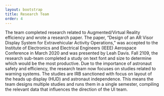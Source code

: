 ```yaml
---
layout: bootstrap
title: Research Team
order: 4
---
```


The team completed research related to Augmented/Virtual Reality efficiency and wrote a research paper. The paper, “Design of an AR Visor Display System for Extravehicular Activity Operations,” was accepted to the Institute of Electronics and Electrical Engineers (IEEE) Aerospace Conference in March 2020 and was presented by Leah Davis. Fall 2109, the research sub-team completed a study on text font and size to determine which would be the most productive. Due to the importance of astronaut safety and efficiency, the research team now focuses on studies related to warning systems. The studies are IRB sanctioned with focus on layout of the heads up display (HUD) and astronaut independence. This means the team designs multiple studies and runs them in a single semester, compiling the relevant data that influences the direction of the UI team.

<!-- 
Team Lead: Kevin Mayorga

**Team Members:**

**David Cornejo** (To be added)

<div class="container">
<div class="row">
    <div class="col-md-3 col-sm-6 col-xs-12">
        <div class="thumbnail">
           <img src="assets/images/KevinMayorga.JPG" alt="Kevin" />
            <div class="caption">
                <div class="autoShowHide">
                    <strong>Neil McHenry</strong>
                    <p>is an undergraduate aerospace engineering student, class of 2022. He is from Katy, TX but has lived in several other places and is currently living in Boston, MA. Kevin would like to attempt to go for his Master’s degree after graduating. Kevin has been part of the 12th Astronaut lab since Fall of 2019 and is the current research team lead. Kevin is a second degree black belt in taekwondo and has competed internationally before in the sport. He enjoys playing video games, table top board games, and traveling.</p>
                </div>
          </div>
        </div>
    </div>
    <div class="col-md-3 col-sm-6 col-xs-12">
        <div class="thumbnail">
           <img src="assets/images/BrockBalthazor.jpg" alt="Brock" />
            <div class="caption">
                <div class="autoShowHide">
                    <strong>Brock Balthazor</strong>
                    <p>is a USVM Junior. He is interested in Bioastronautics and the development of life support systems for space operations. Brock helped found the 12th Astronaut Lab and did research with the Bioastronautics and Human Performance Lab. He calls Flower Mound Texas home but has also lived in Greenbay Wisconsin and Waukegan Illinois. He plans on getting his masters degree in Human Factors from Embry Riddle while continuing his work as an EMT in the College Station area.</p>
               </div>
          </div>
        </div>
    </div>
	<div class="col-md-3 col-sm-6 col-xs-12">
        <div class="thumbnail">
           <img src="assets/images/erin_picture.png" alt="Erin" />
            <div class="caption">
                <div class="autoShowHide">
                    <strong>Erin Cana</strong>
                    <p>is an ITDE Undergraduate student (class of 2023) from Mckinney, Texas. Her major is focused on electrical and biomedical engineering, as well as kinesiology. She hopes to work with medical technology and programs focused on athletic recovery and injury prevention. Erin has been a part of the 12th Astronaut team since her freshman year (Fall 2019), and is the team's Social Media team lead, she is also a part of the Research team. Outside of school, Erin is a competitive gymnast at Kurt Thomas Gymnastics, and hopes to compete internationally one day.</p>
                </div>
          </div>
        </div>
    </div>
    <div class="col-md-3 col-sm-6 col-xs-12">
      <div class="thumbnail">
           <img src="assets/images/AnsleyHerrin.jpg" alt="Ansley" />
            <div class="caption">
                <div class="autoShowHide">
                <strong>Ansley Herrin</strong>
                    <p>is an undergraduate Visualization student with a minor in art history at Texas A&M University class of 2023. She is from Austin Texas and grew up in an Aggie family. After graduating she plans to pursue her masters in Visualization and dreams of a career at PIXAR or Walt Disney Animation Studios. Ansley has been interested in space for her entire life and her first dream job was to become an astronaut. She also loves art and is very interested in animation, film, painting, and photography. In NASA SUITS she is a part of the research and social media teams. SUITS has allowed her to combine her love for art with her interest in space and technology. She also enjoys traveling  and sports in her free time. </p>
                </div>
            </div>
        </div>
    </div>
</div>
 -->
